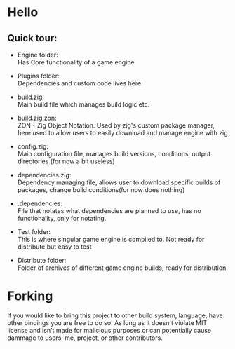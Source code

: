# Hello
## Quick tour:
- Engine folder:  
    Has Core functionality of a game engine
- Plugins folder:  
    Dependencies and custom code lives here
  
- build.zig:  
    Main build file which manages build logic etc.
- build.zig.zon:  
    ZON - Zig Object Notation. Used by zig's custom package manager, here used to allow users to easily download and manage engine with zig
- config.zig:  
    Main configuration file, manages build versions, conditions, output directories (for now a bit useless)
- dependencies.zig:  
    Dependency managing file, allows user to download specific builds of packages, change build conditions(for now does nothing)
- .dependencies:  
    File that notates what dependencies are planned to use, has no functionality, only for notating.

- Test folder:  
    This is where singular game engine is compiled to. Not ready for distribute but easy to test
- Distribute folder:  
    Folder of archives of different game engine builds, ready for distribution

# Forking
If you would like to bring this project to other build system, language, have other bindings you are free to do so. 
As long as it doesn't violate MIT license and isn't made for malicious purposes or can potentially cause dammage to users, me, project, or other contributors.